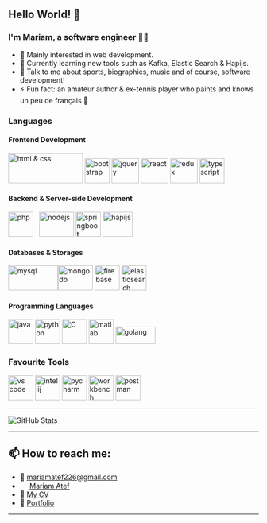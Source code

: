 ## Hello World! 👋

### I'm Mariam, a software engineer 👩‍💻

- 👀 Mainly interested in web development.
- 🌱 Currently learning new tools such as Kafka, Elastic Search & Hapijs.
- 💬 Talk to me about sports, biographies, music and of course, software development!
- ⚡ Fun fact: an amateur author & ex-tennis player who paints and knows un peu de français 🥐

### Languages

#### Frontend Development
<img src="https://www.freepnglogos.com/uploads/html5-logo-png/html5-logo-best-web-design-psd-html-cms-development-ecommerce-6.png" alt="html & css" width="150" height="60">  <img src="https://upload.wikimedia.org/wikipedia/commons/thumb/b/b2/Bootstrap_logo.svg/640px-Bootstrap_logo.svg.png" alt="bootstrap" width="50" height="50">  <img src="https://cdn.iconscout.com/icon/free/png-256/free-jquery-8-1175153.png" alt="jquery" width="55" height="50"> <img src="https://upload.wikimedia.org/wikipedia/commons/thumb/a/a7/React-icon.svg/2300px-React-icon.svg.png" alt="react" width="55" height="50">  <img src="https://raw.githubusercontent.com/reduxjs/redux/master/logo/logo.png" alt="redux" width="55" height="50">  <img src="https://th.bing.com/th/id/R.99a29ede35ec2ddf1f968bcdb17dbfdd?rik=XCSlxNe4MX5SOg&pid=ImgRaw&r=0" alt="typescript" width="50" height="50"> 



#### Backend & Server-side Development
<img src="https://img.freepik.com/free-icon/php_318-698171.jpg" alt="php" width="50" height="50"> &nbsp; <!-- <img src="https://static-00.iconduck.com/assets.00/laravel-icon-1990x2048-xawylrh0.png" alt="laravel" width="50" height="50"> --> <img src="https://upload.wikimedia.org/wikipedia/commons/thumb/d/d9/Node.js_logo.svg/2560px-Node.js_logo.svg.png" alt="nodejs" width="70" height="50"> <img src="https://miro.medium.com/v2/resize:fit:500/1*AbiX4LwtSNozoyfypcKvEg.png" alt="springboot" width="50" height="50">  <img src="https://miro.medium.com/v2/resize:fit:1200/1*cnxWQ0-aROOCuLBGcqunZA.png" alt="hapijs" width="60" height="50"> 



#### Databases & Storages
<img src="https://www.freepnglogos.com/uploads/logo-mysql-png/logo-mysql-mysql-logo-png-images-are-download-crazypng-6.png" alt="mysql" width="100" height="50"><img src="https://www.svgrepo.com/show/331488/mongodb.svg" alt="mongodb" width="70" height="50" title="mongodb"> <img src="https://www.svgrepo.com/show/353735/firebase.svg" alt="firebase" title="firebase" width="50" height="50"> <img src="https://i.pinimg.com/originals/58/10/db/5810dbdfecfb9b32eeba596147892405.png" alt="elasticsearch" title="firebase" width="50" height="50">

#### Programming Languages
<img src="https://user-images.githubusercontent.com/38110165/211541023-5ff34da9-07e1-447e-ae2b-a8229049f370.png" alt="java" width="50" height="50"> <img src="https://upload.wikimedia.org/wikipedia/commons/thumb/c/c3/Python-logo-notext.svg/1869px-Python-logo-notext.svg.png" alt="python" width="50" height="50"> <img src="https://upload.wikimedia.org/wikipedia/commons/1/19/C_Logo.png" alt="C" width="50" height="50"> <img src="https://upload.wikimedia.org/wikipedia/commons/thumb/2/21/Matlab_Logo.png/667px-Matlab_Logo.png" alt="matlab" width="50" height="50"> <img src="https://contentstatic.techgig.com/photo/107679144/golang-climbs-to-highest-ever-8th-spot-in-latest-tiobe-index.jpg?51981" alt="golang" width="80" height="35">

### Favourite Tools

<img src="https://upload.wikimedia.org/wikipedia/commons/thumb/9/9a/Visual_Studio_Code_1.35_icon.svg/2048px-Visual_Studio_Code_1.35_icon.svg.png" alt="vs code" width="50" height="50"> <img src="https://grok.lsu.edu/image/45934.png" alt="intellij" width="50" height="50"> <img src="https://upload.wikimedia.org/wikipedia/commons/thumb/1/1d/PyCharm_Icon.svg/1024px-PyCharm_Icon.svg.png" alt="pycharm" width="50" height="50"> <img src="https://www.freepnglogos.com/uploads/logo-mysql-png/logo-mysql-how-setup-mysql-workbench-database-for-wordpress-20.png" alt="workbench" width="50" height="50"> <img src="https://uxwing.com/wp-content/themes/uxwing/download/brands-and-social-media/postman-icon.png" alt="postman" width="50" height="50">

<hr>

![GitHub Stats](https://github-readme-stats.vercel.app/api/top-langs?username=MariamAtef226&langs_count=12&show_icons=true&locale=en&layout=compact&theme=dark&hide_progress=true)

<hr>

## 📫 How to reach me:


- 📧 mariamatef226@gmail.com
- <img src="https://cdn-icons-png.flaticon.com/512/174/174857.png" width="15" height="15"> <a href="https://www.linkedin.com/in/mariam-atef-53a8031b1?lipi=urn%3Ali%3Apage%3Ad_flagship3_profile_view_base_contact_details%3BGrnfGZcOSdS%2FaxwiJOvlGw%3D%3D" target="_blank"> Mariam Atef </a>
- :page_facing_up: <a href="https://drive.google.com/drive/folders/1o8yEiHwPsEtAlH_2B-Lvp-BS0KQzG71l?usp=drive_link" target="_blank">My CV</a>
- 👧 <a href="https://mariamatef226.github.io/mariam-atef-portfolio/" target="_blank">Portfolio</a>

<hr>


<!---
MariamAtef226/MariamAtef226 is a ✨ special ✨ repository because its `README.md` (this file) appears on your GitHub profile.
You can click the Preview link to take a look at your changes.
--->

